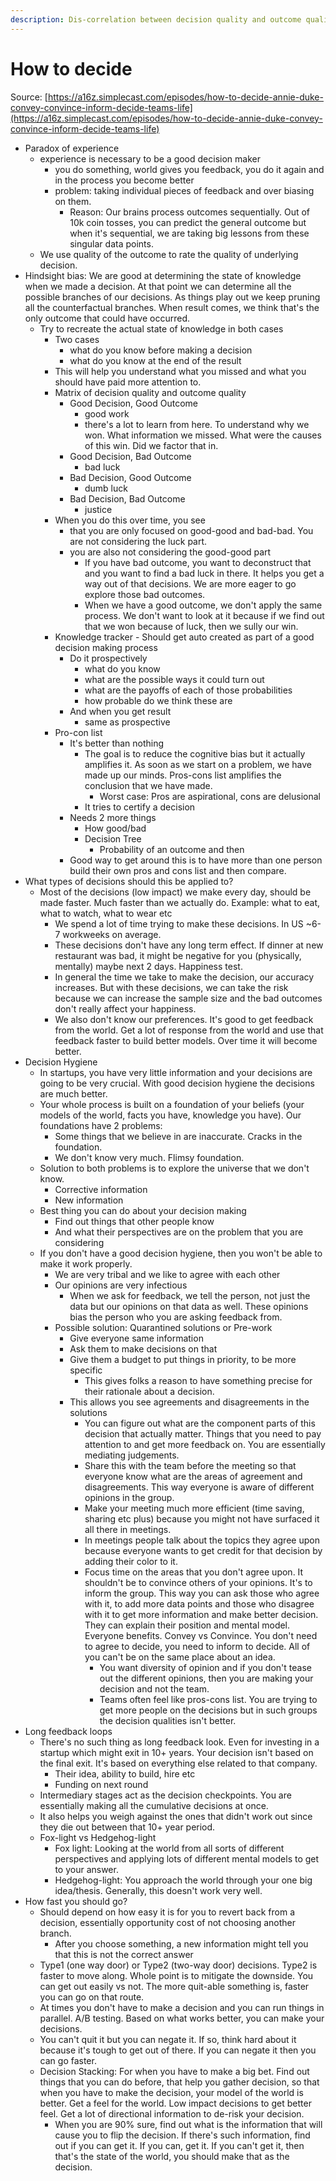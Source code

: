 ```yaml
---
description: Dis-correlation between decision quality and outcome quality
---
```


# How to decide

Source: [https://a16z.simplecast.com/episodes/how-to-decide-annie-duke-convey-convince-inform-decide-teams-life](https://a16z.simplecast.com/episodes/how-to-decide-annie-duke-convey-convince-inform-decide-teams-life)

* Paradox of experience
  * experience is necessary to be a good decision maker
    * you do something, world gives you feedback, you do it again and in the process you become better
    * problem: taking individual pieces of feedback and over biasing on them.
      * Reason: Our brains process outcomes sequentially. Out of 10k coin tosses, you can predict the general outcome but when it's sequential, we are taking big lessons from these singular data points.
  * We use quality of the outcome to rate the quality of underlying decision.
* Hindsight bias: We are good at determining the state of knowledge when we made a decision. At that point we can determine all the possible branches of our decisions. As things play out we keep pruning all the counterfactual branches. When result comes, we think that's the only outcome that could have occurred.
  * Try to recreate the actual state of knowledge in both cases
    * Two cases
      * what do you know before making a decision
      * what do you know at the end of the result
    * This will help you understand what you missed and what you should have paid more attention to.
    * Matrix of decision quality and outcome quality
      * Good Decision, Good Outcome
        * good work
        * there's a lot to learn from here. To understand why we won. What information we missed. What were the causes of this win. Did we factor that in.
      * Good Decision, Bad Outcome
        * bad luck
      * Bad Decision, Good Outcome
        * dumb luck
      * Bad Decision, Bad Outcome
        * justice
    * When you do this over time, you see
      * that you are only focused on good-good and bad-bad. You are not considering the luck part.
      * you are also not considering the good-good part
        * If you have bad outcome, you want to deconstruct that and you want to find a bad luck in there. It helps you get a way out of that decisions. We are more eager to go explore those bad outcomes.
        * When we have a good outcome, we don't apply the same process. We don't want to look at it because if we find out that we won because of luck, then we sully our win.
    * Knowledge tracker - Should get auto created as part of a good decision making process
      * Do it prospectively
        * what do you know
        * what are the possible ways it could turn out
        * what are the payoffs of each of those probabilities
        * how probable do we think these are
      * And when you get result
        * same as prospective
    * Pro-con list
      * It's better than nothing
        * The goal is to reduce the cognitive bias but it actually amplifies it. As soon as we start on a problem, we have made up our minds. Pros-cons list amplifies the conclusion that we have made.
          * Worst case: Pros are aspirational, cons are delusional
        * It tries to certify a decision
      * Needs 2 more things
        * How good/bad
        * Decision Tree
          * Probability of an outcome and then
      * Good way to get around this is to have more than one person build their own pros and cons list and then compare.
* What types of decisions should this be applied to?
  * Most of the decisions \(low impact\) we make every day, should be made faster. Much faster than we actually do. Example: what to eat, what to watch, what to wear etc
    * We spend a lot of time trying to make these decisions. In US ~6-7 workweeks on average.
    * These decisions don't have any long term effect. If dinner at new restaurant was bad, it might be negative for you \(physically, mentally\) maybe next 2 days. Happiness test.
    * In general the time we take to make the decision, our accuracy increases. But with these decisions, we can take the risk because we can increase the sample size and the bad outcomes don't really affect your happiness.
    * We also don't know our preferences. It's good to get feedback from the world. Get a lot of response from the world and use that feedback faster to build better models. Over time it will become better.
* Decision Hygiene
  * In startups, you have very little information and your decisions are going to be very crucial. With good decision hygiene the decisions are much better.
  * Your whole process is built on a foundation of your beliefs \(your models of the world, facts you have, knowledge you have\). Our foundations have 2 problems:
    * Some things that we believe in are inaccurate. Cracks in the foundation.
    * We don't know very much. Flimsy foundation.
  * Solution to both problems is to explore the universe that we don't know.
    * Corrective information
    * New information
  * Best thing you can do about your decision making
    * Find out things that other people know
    * And what their perspectives are on the problem that you are considering
  * If you don't have a good decision hygiene, then you won't be able to make it work properly.
    * We are very tribal and we like to agree with each other
    * Our opinions are very infectious
      * When we ask for feedback, we tell the person, not just the data but our opinions on that data as well. These opinions bias the person who you are asking feedback from.
    * Possible solution: Quarantined solutions or Pre-work
      * Give everyone same information
      * Ask them to make decisions on that
      * Give them a budget to put things in priority, to be more specific
        * This gives folks a reason to have something precise for their rationale about a decision.
      * This allows you see agreements and disagreements in the solutions
        * You can figure out what are the component parts of this decision that actually matter. Things that you need to pay attention to and get more feedback on. You are essentially mediating judgements.
        * Share this with the team before the meeting so that everyone know what are the areas of agreement and disagreements. This way everyone is aware of different opinions in the group.
        * Make your meeting much more efficient \(time saving, sharing etc plus\) because you might not have surfaced it all there in meetings.
        * In meetings people talk about the topics they agree upon because everyone wants to get credit for that decision by adding their color to it.
        * Focus time on the areas that you don't agree upon. It shouldn't be to convince others of your opinions. It's to inform the group. This way you can ask those who agree with it, to add more data points and those who disagree with it to get more information and make better decision. They can explain their position and mental model. Everyone benefits. Convey vs Convince. You don't need to agree to decide, you need to inform to decide. All of you can't be on the same place about an idea.
          * You want diversity of opinion and if you don't tease out the different opinions, then you are making your decision and not the team.
          * Teams often feel like pros-cons list. You are trying to get more people on the decisions but in such groups the decision qualities isn't better.
* Long feedback loops
  * There's no such thing as long feedback look. Even for investing in a startup which might exit in 10+ years. Your decision isn't based on the final exit. It's based on everything else related to that company.
    * Their idea, ability to build, hire etc
    * Funding on next round
  * Intermediary stages act as the decision checkpoints. You are essentially making all the cumulative decisions at once.
  * It also helps you weigh against the ones that didn't work out since they die out between that 10+ year period.
  * Fox-light vs Hedgehog-light
    * Fox light: Looking at the world from all sorts of different perspectives and applying lots of different mental models to get to your answer.
    * Hedgehog-light: You approach the world through your one big idea/thesis. Generally, this doesn't work very well.
* How fast you should go?
  * Should depend on how easy it is for you to revert back from a decision, essentially opportunity cost of not choosing another branch.
    * After you choose something, a new information might tell you that this is not the correct answer
  * Type1 \(one way door\) or Type2 \(two-way door\) decisions. Type2 is faster to move along. Whole point is to mitigate the downside. You can get out easily vs not. The more quit-able something is, faster you can go on that route.
  * At times you don't have to make a decision and you can run things in parallel. A/B testing. Based on what works better, you can make your decisions.
  * You can't quit it but you can negate it. If so, think hard about it because it's tough to get out of there. If you can negate it then you can go faster.
  * Decision Stacking: For when you have to make a big bet. Find out things that you can do before, that help you gather decision, so that when you have to make the decision, your model of the world is better. Get a feel for the world. Low impact decisions to get better feel. Get a lot of directional information to de-risk your decision.
    * When you are 90% sure, find out what is the information that will cause you to flip the decision. If there's such information, find out if you can get it. If you can, get it. If you can't get it, then that's the state of the world, you should make that as the decision.

